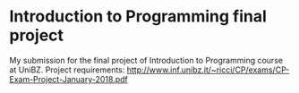 # Introduction to Programming final project
My submission for the final project of Introduction to Programming course at UniBZ.
Project requirements: http://www.inf.unibz.it/~ricci/CP/exams/CP-Exam-Project-January-2018.pdf
